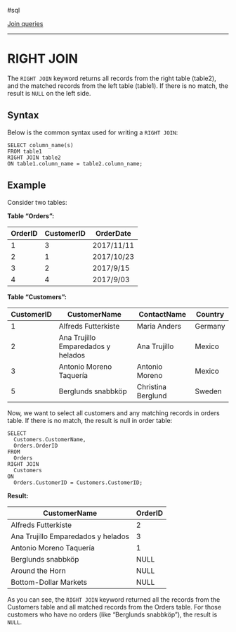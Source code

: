 #sql 

[Join queries](SQL.md#Join%20queries)

---
# RIGHT JOIN

The `RIGHT JOIN` keyword returns all records from the right table (table2), and the matched records from the left table (table1). If there is no match, the result is `NULL` on the left side.

## Syntax

Below is the common syntax used for writing a `RIGHT JOIN`:

```
SELECT column_name(s)
FROM table1
RIGHT JOIN table2
ON table1.column_name = table2.column_name;
```

## Example

Consider two tables:

**Table “Orders”:**

|OrderID|CustomerID|OrderDate|
|---|---|---|
|1|3|2017/11/11|
|2|1|2017/10/23|
|3|2|2017/9/15|
|4|4|2017/9/03|

**Table “Customers”:**

|CustomerID|CustomerName|ContactName|Country|
|---|---|---|---|
|1|Alfreds Futterkiste|Maria Anders|Germany|
|2|Ana Trujillo Emparedados y helados|Ana Trujillo|Mexico|
|3|Antonio Moreno Taquería|Antonio Moreno|Mexico|
|5|Berglunds snabbköp|Christina Berglund|Sweden|

Now, we want to select all customers and any matching records in orders table. If there is no match, the result is null in order table:

```
SELECT 
  Customers.CustomerName, 
  Orders.OrderID
FROM 
  Orders
RIGHT JOIN 
  Customers 
ON 
  Orders.CustomerID = Customers.CustomerID;
```

**Result:**

|CustomerName|OrderID|
|---|---|
|Alfreds Futterkiste|2|
|Ana Trujillo Emparedados y helados|3|
|Antonio Moreno Taquería|1|
|Berglunds snabbköp|NULL|
|Around the Horn|NULL|
|Bottom-Dollar Markets|NULL|

As you can see, the `RIGHT JOIN` keyword returned all the records from the Customers table and all matched records from the Orders table. For those customers who have no orders (like “Berglunds snabbköp”), the result is `NULL`.